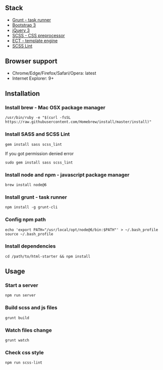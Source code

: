 ## Stack

* [Grunt - task runner](https://gruntjs.com/)
* [Bootstrap 3](http://getbootstrap.com)
* [jQuery 3](https://jquery.com/)
* [SCSS - CSS preprocessor](http://sass-lang.com/)
* [ECT - template engine](http://ectjs.com/)
* [SCSS Lint](https://github.com/brigade/scss-lint)

## Browser support

* Chrome/Edge/Firefox/Safari/Opera: latest
* Internet Explorer: 9+

## Installation

### Install brew - Mac OSX package manager
```
/usr/bin/ruby -e "$(curl -fsSL https://raw.githubusercontent.com/Homebrew/install/master/install)"
```

### Install SASS and SCSS Lint
```
gem install sass scss_lint
```

If you got permission denied error

```
sudo gem install sass scss_lint
```

### Install node and npm - javascript package manager
```
brew install node@6
```

### Install grunt - task runner
```
npm install -g grunt-cli
```

### Config npm path
```
echo 'export PATH="/usr/local/opt/node@6/bin:$PATH"' > ~/.bash_profile
source ~/.bash_profile
```

### Install dependencies
```
cd /path/to/html-starter && npm install
```

## Usage

### Start a server
```
npm run server
```

### Build scss and js files
```
grunt build
```

### Watch files change
```
grunt watch
```

### Check css style
```
npm run scss-lint
```
